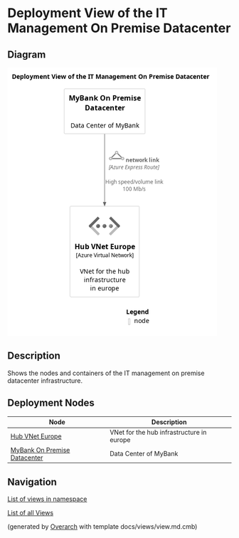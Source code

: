 # Deployment View of the IT Management On Premise Datacenter

## Diagram
![Deployment View of the IT Management On Premise Datacenter](../../../mybank/it-management/onprem/deployment-view.png)

## Description
Shows the nodes and containers of the IT management on premise datacenter infrastructure.

## Deployment Nodes
| Node | Description |
|---|---|
| [Hub VNet Europe](../../../mybank/it-management/azure/hub-vnet-europe.md)| VNet for the hub infrastructure in europe |
| [MyBank On Premise Datacenter](../../../mybank/it-management/onprem/data-center-europe.md)| Data Center of MyBank |

## Navigation
[List of views in namespace](./views-in-namespace.md)

[List of all Views](../../../views.md)


(generated by [Overarch](https://github.com/soulspace-org/overarch) with template docs/views/view.md.cmb)

